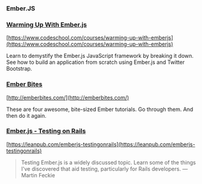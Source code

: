### Ember.JS

### [Warming Up With Ember.js](https://www.codeschool.com/courses/warming-up-with-emberjs)

[https://www.codeschool.com/courses/warming-up-with-emberjs](https://www.codeschool.com/courses/warming-up-with-emberjs)

Learn to demystify the Ember.js JavaScript framework by breaking it down. See how to build an application from scratch using Ember.js and Twitter Bootstrap.

### [Ember Bites](http://emberbites.com/)

[http://emberbites.com/](http://emberbites.com/)

These are four awesome, bite-sized Ember tutorials. Go through them. And then do it again.

### [Ember.js - Testing on Rails](https://leanpub.com/emberjs-testingonrails)

[https://leanpub.com/emberjs-testingonrails](https://leanpub.com/emberjs-testingonrails)

>Testing Ember.js is a widely discussed topic. Learn some of the things I've discovered that aid testing, particularly for Rails developers.
>—Martin Feckie